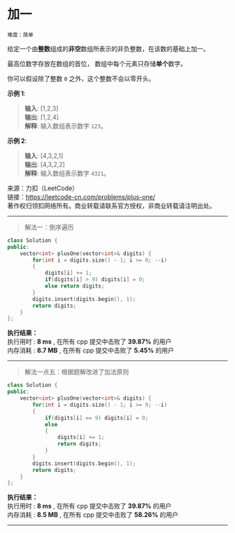 # 加一 #  
`难度：简单` 

给定一个由**整数**组成的**非空**数组所表示的非负整数，在该数的基础上加一。

最高位数字存放在数组的首位， 数组中每个元素只存储**单个**数字。

你可以假设除了整数 `0` 之外，这个整数不会以零开头。

**示例 1**:   
>**输入**: [1,2,3]  
>**输出**: [1,2,4]  
>**解释**: 输入数组表示数字 `123`。  

**示例 2**:   
>**输入**: [4,3,2,1]  
>**输出**: [4,3,2,2]  
>**解释**: 输入数组表示数字 `4321`。  

来源：力扣（LeetCode）  
链接：https://leetcode-cn.com/problems/plus-one/  
著作权归领扣网络所有。商业转载请联系官方授权，非商业转载请注明出处。  

---  
>解法一：倒序遍历  

```C++
class Solution {
public:
    vector<int> plusOne(vector<int>& digits) {
        for(int i = digits.size() - 1; i >= 0; --i)
        {
            digits[i] += 1;
            if(digits[i] > 9) digits[i] = 0;
            else return digits;
        }
        digits.insert(digits.begin(), 1);
        return digits;
    }
};
```  

**执行结果：**  
执行用时 : **8 ms** , 在所有 cpp 提交中击败了 **39.87%** 的用户  
内存消耗 : **8.7 MB** , 在所有 cpp 提交中击败了 **5.45%** 的用户  

---  
>解法一点五：根据题解改进了加法原则

```C++
class Solution {
public:
    vector<int> plusOne(vector<int>& digits) {
        for(int i = digits.size() - 1; i >= 0; --i)
        {
            if(digits[i] == 9) digits[i] = 0;
            else
            {
                digits[i] += 1;
                return digits;
            }
        }
        digits.insert(digits.begin(), 1);
        return digits;
    }
};
```

**执行结果：**  
执行用时 : **8 ms** , 在所有 cpp 提交中击败了 **39.87%** 的用户  
内存消耗 : **8.5 MB** , 在所有 cpp 提交中击败了 **58.26%** 的用户  

---  